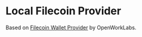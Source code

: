 # Local Filecoin Provider

Based on [Filecoin Wallet Provider](https://github.com/openworklabs/filecoin-wallet-provider) by OpenWorkLabs.